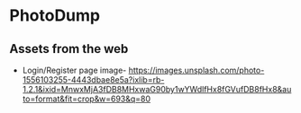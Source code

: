 # PhotoDump

## Assets from the web
 - Login/Register page image- https://images.unsplash.com/photo-1556103255-4443dbae8e5a?ixlib=rb-1.2.1&ixid=MnwxMjA3fDB8MHxwaG90by1wYWdlfHx8fGVufDB8fHx8&auto=format&fit=crop&w=693&q=80 